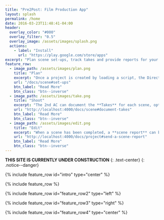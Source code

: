 ```yaml
---
title: "Pre2Post: Film Production App"
layout: splash
permalink: /home
date: 2016-03-23T11:48:41-04:00
header:
  overlay_color: "#000"
  overlay_filter: "0.5"
  overlay_image: /assets/images/splash.png
  actions:
    - label: "Install"
      url: "https://play.google.com/store/apps"
excerpt: "Plan scene set-ups, track takes and provide reports for your editor."
feature_row:
  - image_path: /assets/images/plan.png
    title: "Plan"
    excerpt: "Once a project is created by loading a script, the Director of Photography (DoP) can **plan the Set Ups** for each scene. **Scene coverage** can be tracked based on percentage or graphical report."
    url: "/docs/scene#set-ups"
    btn_label: "Read More"
    btn_class: "btn--inverse"
  - image_path: /assets/images/take.png
    title: "Shoot"
    excerpt: "The 2nd AC can document the **Takes** for each scene, optionally using the app to **announce the take**, **simulate the clapperboard** and **capture approvals** from various departments."
    url: "http://localhost:4000/docs/scene#document-takes"
    btn_label: "Read More"
    btn_class: "btn--inverse"
  - image_path: /assets/images/edit.png
    title: "Edit"
    excerpt: "When a scene has been completed, a **scene report** can be generated for use by the editor. The report includes details and coverage for each set-up, and details of each Take (including approvals if defined)."
    url: "http://localhost:4000/docs/project#send-a-scene-report"
    btn_label: "Read More"
    btn_class: "btn--inverse"
---
```


**THIS SITE IS CURRENTLY UNDER CONSTRUCTION**
{: .text-center}
{: .notice--danger}

{% include feature_row id="intro" type="center" %}

{% include feature_row %}

{% include feature_row id="feature_row2" type="left" %}

{% include feature_row id="feature_row3" type="right" %}

{% include feature_row id="feature_row4" type="center" %}
